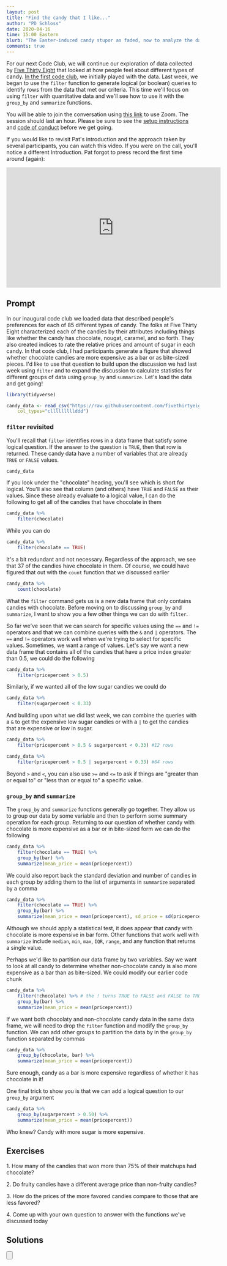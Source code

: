 ```yaml
---
layout: post
title: "Find the candy that I like..."
author: "PD Schloss"
date: 2020-04-16
time: 15:00 Eastern
blurb: "The Easter-induced candy stupor as faded, now to analyze the data"
comments: true
---
```


For our next Code Club, we will continue our exploration of data collected by [Five Thirty Eight](https://fivethirtyeight.com/videos/the-ultimate-halloween-candy-power-ranking/) that looked at how people feel about different types of candy. [In the first code club](2020-03-26-candy-crusy), we initially played with the data. Last week, we began to use the `filter` function to generate logical (or boolean) queries to identify rows from the data that met our criteria. This time we'll focus on using `filter` with quantitative data and we'll see how to use it with the `group_by` and `summarize` functions.

You will be able to join the conversation using [this link](https://zoom.us/j/96466835271?pwd=dGljcGc5clFyeVI5ZjJsdHFOQWo0UT09) to use Zoom. The session should last an hour. Please be sure to see the [setup instructions](/code_club/setup-instructions) and [code of conduct](/code_club/code-of-conduct) before we get going.

If you would like to revisit Pat's introduction and the approach taken by several participants, you can watch this video. If you were on the call, you'll notice a different Introduction. Pat forgot to press record the first time around (again):

<iframe style="margin: 0 auto;display:block;" width="560" height="315" src="https://www.youtube.com/embed/-USF9PFOvvY" frameborder="0" allow="accelerometer; autoplay; encrypted-media; gyroscope; picture-in-picture" allowfullscreen></iframe>

## Prompt

In our inaugural code club we loaded data that described people's preferences for each of 85 different types of candy. The folks at Five Thirty Eight characterized each of the candies by their attributes including things like whether the candy has chocolate, nougat, caramel, and so forth. They also created indices to rate the relative prices and amount of sugar in each candy. In that code club, I had participants generate a figure that showed whether chocolate candies are more expensive as a bar or as bite-sized pieces. I'd like to use that question to build upon the discussion we had last week using `filter` and to expand the discussion to calculate statistics for different groups of data using `group_by` and `summarize`. Let's load the data and get going!

```R
library(tidyverse)

candy_data <- read_csv("https://raw.githubusercontent.com/fivethirtyeight/data/master/candy-power-ranking/candy-data.csv",
	col_types="clllllllllddd")
```


### `filter` revisited

You'll recall that `filter` identifies rows in a data frame that satisfy some logical question. If the answer to the question is `TRUE`, then that row is returned. These candy data have a number of variables that are already `TRUE` or `FALSE` values.

```R
candy_data
```

If you look under the "chocolate" heading, you'll see <lgl> which is short for logical. You'll also see that column (and others) have `TRUE` and `FALSE` as their values. Since these already evaluate to a logical value, I can do the following to get all of the candies that have chocolate in them

```R
candy_data %>%
	filter(chocolate)
```

While you can do

```R
candy_data %>%
	filter(chocolate == TRUE)
```

It's a bit redundant and not necessary. Regardless of the approach, we see that 37 of the candies have chocolate in them. Of course, we could have figured that out with the `count` function that we discussed earlier

```R
candy_data %>%
	count(chocolate)
```

What the `filter` command gets us is a new data frame that only contains candies with chocolate. Before moving on to discussing `group_by` and `summarize`, I want to show you a few other things we can do with `filter`.

So far we've seen that we can search for specific values using the `==` and `!=` operators and that we can combine queries with the `&` and `|` operators. The `==` and `!=` operators work well when we're trying to select for specific values. Sometimes, we want a range of values. Let's say we want a new data frame that contains all of the candies that have a price index greater than 0.5, we could do the following

```R
candy_data %>%
	filter(pricepercent > 0.5)
```

Similarly, if we wanted all of the low sugar candies we could do

```R
candy_data %>%
	filter(sugarpercent < 0.33)
```

And building upon what we did last week, we can combine the queries with a `&` to get the expensive low sugar candies or with a `|` to get the candies that are expensive or low in sugar.

```R
candy_data %>%
	filter(pricepercent > 0.5 & sugarpercent < 0.33) #12 rows

candy_data %>%
	filter(pricepercent > 0.5 | sugarpercent < 0.33) #64 rows
```

Beyond `>` and `<`, you can also use `>=` and `<=` to ask if things are "greater than or equal to" or "less than or equal to" a specific value.


### `group_by` and `summarize`

The `group_by` and `summarize` functions generally go together. They allow us to group our data by some variable and then to perform some summary operation for each group. Returning to our question of whether candy with chocolate is more expensive as a bar or in bite-sized form we can do the following

```R
candy_data %>%
	filter(chocolate == TRUE) %>%
	group_by(bar) %>%
	summarize(mean_price = mean(pricepercent))
```

We could also report back the standard deviation and number of candies in each group by adding them to the list of arguments in `summarize` separated by a comma

```R
candy_data %>%
	filter(chocolate == TRUE) %>%
	group_by(bar) %>%
	summarize(mean_price = mean(pricepercent), sd_price = sd(pricepercent), n=n())
```

Although we should apply a statistical test, it does appear that candy with chocolate is more expensive in bar form. Other functions that work well with `summarize` include `median`, `min`, `max`, `IQR`, `range`, and any function that returns a single value.

Perhaps we'd like to partition our data frame by two variables. Say we want to look at all candy to determine whether non-chocolate candy is also more expensive as a bar than as bite-sized. We could modify our earlier code chunk

```R
candy_data %>%
	filter(!chocolate) %>% # the ! turns TRUE to FALSE and FALSE to TRUE
	group_by(bar) %>%
	summarize(mean_price = mean(pricepercent))
```

If we want both chocolaty and non-chocolate candy data in the same data frame, we will need to drop the `filter` function and modify the `group_by` function. We can add other groups to partition the data by in the `group_by` function separated by commas

```R
candy_data %>%
	group_by(chocolate, bar) %>%
	summarize(mean_price = mean(pricepercent))
```

Sure enough, candy as a bar is more expensive regardless of whether it has chocolate in it!

One final trick to show you is that we can add a logical question to our `group_by` argument

```R
candy_data %>%
	group_by(sugarpercent > 0.50) %>%
	summarize(mean_price = mean(pricepercent))
```

Who knew? Candy with more sugar is more expensive.


## Exercises

1\. How many of the candies that won more than 75% of their matchups had chocolate?  

2\. Do fruity candies have a different average price than non-fruity candies?  

3\. How do the prices of the more favored candies compare to those that are less favored?  

4\. Come up with your own question to answer with the functions we've discussed today  


## Solutions
<input type="button" class="hideshow">
<div markdown="1" style="display:none;">
1\. How many of the candies that won more than 75% of their matchups had chocolate?

```R
candy_data %>%
	filter(winpercent > 0.75) %>%
	count(chocolate)
```

There's more non-chocolate than chocolate containing candy in the dataset


2\. Do fruity candies have a different average price than non-fruity candies?

```R
candy_data %>%
	group_by(fruity) %>%
	summarize(mean_price = mean(pricepercent), sd_price=sd(pricepercent), n=n())
```

Fruity candy tends to be cheaper than candy without fruity flavor.


3\. How do the prices of the more favored candies compare to those that are less favored?

```R
candy_data %>%
	group_by(winpercent > 50) %>%
	summarize(mean_price = mean(pricepercent), sd_price=sd(pricepercent), n=n())
```

The more favored candies are more expensive.


4\. Come up with your own question to answer with the functions we've discussed today

Does price differ by sugar content?

```R
candy_data %>%
 	group_by(sugarpercent > 0.5) %>%
	summarize(mean_price = mean(pricepercent), sd_price=sd(pricepercent), n=n())
```

High sugar candy tends to be more expensive than low sugar candy. Perhaps confounded with people's preference?

```R
candy_data %>%
 	group_by(sugarpercent > 0.5, winpercent > 50) %>%
	summarize(mean_price = mean(pricepercent), sd_price=sd(pricepercent), n=n())
```

Maybe people just like good candy.
</div>
